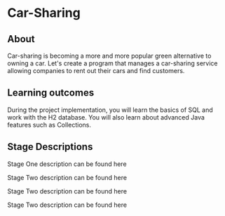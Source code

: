# Car-Sharing

## About
Car-sharing is becoming a more and more popular green alternative to owning a car. Let's create a program that manages a car-sharing service allowing companies to rent out their cars and find customers.

## Learning outcomes
During the project implementation, you will learn the basics of SQL and work with the H2 database. You will also learn about advanced Java features such as Collections.

## Stage Descriptions
Stage One description can be found here

Stage Two description can be found here 

Stage Two description can be found here

Stage Two description can be found here
